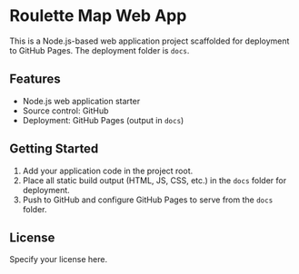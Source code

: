 # Roulette Map Web App

This is a Node.js-based web application project scaffolded for deployment to GitHub Pages. The deployment folder is `docs`.

## Features
- Node.js web application starter
- Source control: GitHub
- Deployment: GitHub Pages (output in `docs`)

## Getting Started
1. Add your application code in the project root.
2. Place all static build output (HTML, JS, CSS, etc.) in the `docs` folder for deployment.
3. Push to GitHub and configure GitHub Pages to serve from the `docs` folder.

## License
Specify your license here.
